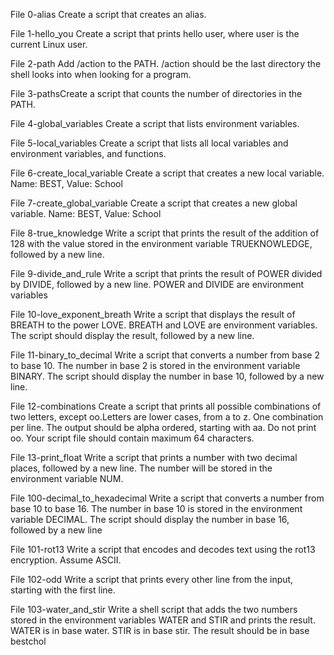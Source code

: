 File 0-alias Create a script that creates an alias.

File 1-hello_you Create a script that prints hello user, where user is the current Linux user.

File 2-path Add /action to the PATH. /action should be the last directory the shell looks into when looking for a program.

File 3-pathsCreate a script that counts the number of directories in the PATH.

File 4-global_variables Create a script that lists environment variables.

File 5-local_variables Create a script that lists all local variables and environment variables, and functions.

File 6-create_local_variable Create a script that creates a new local variable. Name: BEST, Value: School

File 7-create_global_variable Create a script that creates a new global variable. Name: BEST, Value: School

File 8-true_knowledge Write a script that prints the result of the addition of 128 with the value stored in the environment variable TRUEKNOWLEDGE, followed by a new line.

File 9-divide_and_rule Write a script that prints the result of POWER divided by DIVIDE, followed by a new line. POWER and DIVIDE are environment variables

File 10-love_exponent_breath Write a script that displays the result of BREATH to the power LOVE. BREATH and LOVE are environment variables. The script should display the result, followed by a new line.

File 11-binary_to_decimal Write a script that converts a number from base 2 to base 10. The number in base 2 is stored in the environment variable BINARY. The script should display the number in base 10, followed by a new line.

File 12-combinations Create a script that prints all possible combinations of two letters, except oo.Letters are lower cases, from a to z. One combination per line. The output should be alpha ordered, starting with aa. Do not print oo. Your script file should contain maximum 64 characters.

File 13-print_float Write a script that prints a number with two decimal places, followed by a new line. The number will be stored in the environment variable NUM. 

File 100-decimal_to_hexadecimal Write a script that converts a number from base 10 to base 16. The number in base 10 is stored in the environment variable DECIMAL. The script should display the number in base 16, followed by a new line

File 101-rot13 Write a script that encodes and decodes text using the rot13 encryption. Assume ASCII.

File 102-odd Write a script that prints every other line from the input, starting with the first line.

File 103-water_and_stir Write a shell script that adds the two numbers stored in the environment variables WATER and STIR and prints the result. WATER is in base water. STIR is in base stir. The result should be in base bestchol
